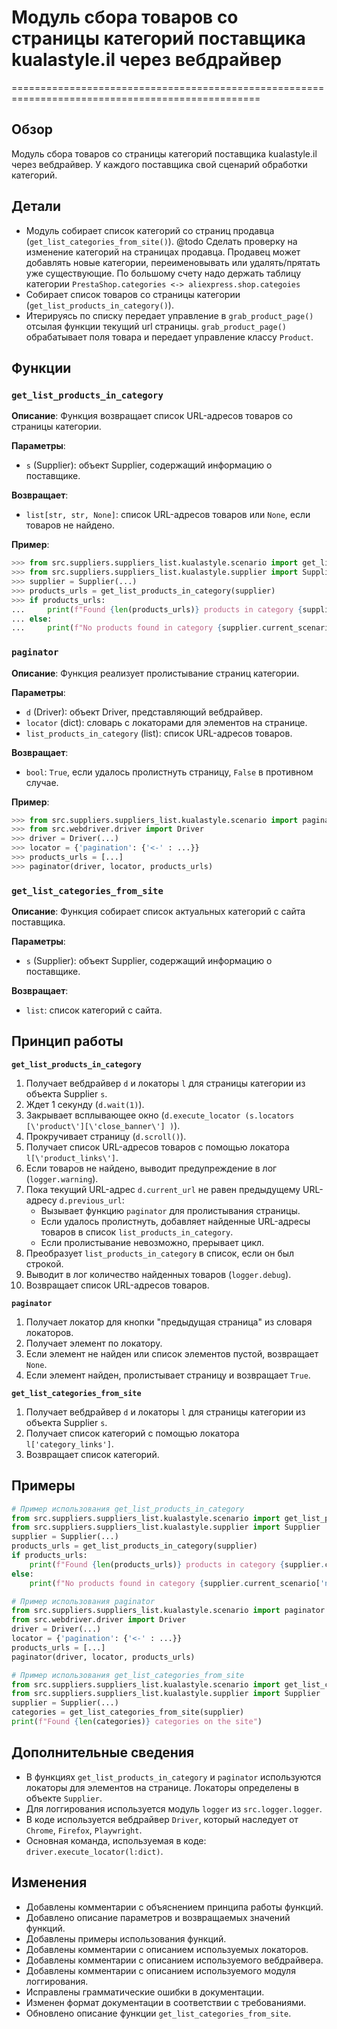 # Модуль сбора товаров со страницы категорий поставщика kualastyle.il через вебдрайвер
=================================================================================================

## Обзор

Модуль сбора товаров со страницы категорий поставщика kualastyle.il через вебдрайвер. У каждого поставщика свой сценарий обработки категорий. 

## Детали

- Модуль собирает список категорий со страниц продавца (`get_list_categories_from_site()`).
  @todo Сделать проверку на изменение категорий на страницах продавца. Продавец может добавлять новые категории, переименовывать или удалять/прятать уже существующие. По большому счету надо держать таблицу категории `PrestaShop.categories <-> aliexpress.shop.categoies`
- Собирает список товаров со страницы категории (`get_list_products_in_category()`).
- Итерируясь по списку передает управление в `grab_product_page()` отсылая функции текущий url страницы.
`grab_product_page()` обрабатывает поля товара и передает управление классу `Product`.

## Функции

### `get_list_products_in_category`

**Описание**: Функция возвращает список URL-адресов товаров со страницы категории.

**Параметры**:

- `s` (Supplier): объект Supplier, содержащий информацию о поставщике.

**Возвращает**:

- `list[str, str, None]`: список URL-адресов товаров или `None`, если товаров не найдено.

**Пример**:

```python
>>> from src.suppliers.suppliers_list.kualastyle.scenario import get_list_products_in_category
>>> from src.suppliers.suppliers_list.kualastyle.supplier import Supplier
>>> supplier = Supplier(...)
>>> products_urls = get_list_products_in_category(supplier)
>>> if products_urls:
...     print(f"Found {len(products_urls)} products in category {supplier.current_scenario['name']}")
... else:
...     print(f"No products found in category {supplier.current_scenario['name']}")
```

### `paginator`

**Описание**: Функция реализует пролистывание страниц категории.

**Параметры**:

- `d` (Driver): объект Driver, представляющий вебдрайвер.
- `locator` (dict): словарь с локаторами для элементов на странице.
- `list_products_in_category` (list): список URL-адресов товаров.

**Возвращает**:

- `bool`: `True`, если удалось пролистнуть страницу, `False` в противном случае.

**Пример**:

```python
>>> from src.suppliers.suppliers_list.kualastyle.scenario import paginator
>>> from src.webdriver.driver import Driver
>>> driver = Driver(...)
>>> locator = {'pagination': {'<-' : ...}}
>>> products_urls = [...]
>>> paginator(driver, locator, products_urls)
```

### `get_list_categories_from_site`

**Описание**: Функция собирает список актуальных категорий с сайта поставщика.

**Параметры**:

- `s` (Supplier): объект Supplier, содержащий информацию о поставщике.

**Возвращает**:

- `list`: список категорий с сайта.


## Принцип работы

**`get_list_products_in_category`**

1. Получает вебдрайвер `d` и локаторы `l` для страницы категории из объекта Supplier `s`.
2. Ждет 1 секунду (`d.wait(1)`).
3. Закрывает всплывающее окно (`d.execute_locator (s.locators [\'product\'][\'close_banner\'] )`).
4. Прокручивает страницу (`d.scroll()`).
5. Получает список URL-адресов товаров с помощью локатора `l[\'product_links\']`.
6. Если товаров не найдено, выводит предупреждение в лог (`logger.warning`).
7. Пока текущий URL-адрес `d.current_url` не равен предыдущему URL-адресу `d.previous_url`:
    - Вызывает функцию `paginator` для пролистывания страницы.
    - Если удалось пролистнуть, добавляет найденные URL-адресы товаров в список `list_products_in_category`.
    - Если пролистывание невозможно, прерывает цикл.
8. Преобразует `list_products_in_category` в список, если он был строкой.
9. Выводит в лог количество найденных товаров (`logger.debug`).
10. Возвращает список URL-адресов товаров.

**`paginator`**

1. Получает локатор для кнопки "предыдущая страница" из словаря локаторов.
2. Получает элемент по локатору.
3. Если элемент не найден или список элементов пустой, возвращает `None`.
4. Если элемент найден, пролистывает страницу и возвращает `True`.

**`get_list_categories_from_site`**

1. Получает вебдрайвер `d` и локаторы `l` для страницы категории из объекта Supplier `s`.
2. Получает список категорий с помощью локатора `l['category_links']`.
3. Возвращает список категорий.

## Примеры

```python
# Пример использования get_list_products_in_category
from src.suppliers.suppliers_list.kualastyle.scenario import get_list_products_in_category
from src.suppliers.suppliers_list.kualastyle.supplier import Supplier
supplier = Supplier(...)
products_urls = get_list_products_in_category(supplier)
if products_urls:
    print(f"Found {len(products_urls)} products in category {supplier.current_scenario['name']}")
else:
    print(f"No products found in category {supplier.current_scenario['name']}")

# Пример использования paginator
from src.suppliers.suppliers_list.kualastyle.scenario import paginator
from src.webdriver.driver import Driver
driver = Driver(...)
locator = {'pagination': {'<-' : ...}}
products_urls = [...]
paginator(driver, locator, products_urls)

# Пример использования get_list_categories_from_site
from src.suppliers.suppliers_list.kualastyle.scenario import get_list_categories_from_site
from src.suppliers.suppliers_list.kualastyle.supplier import Supplier
supplier = Supplier(...)
categories = get_list_categories_from_site(supplier)
print(f"Found {len(categories)} categories on the site")
```

## Дополнительные сведения

- В функциях `get_list_products_in_category` и `paginator` используются локаторы для элементов на странице. Локаторы определены в объекте `Supplier`.
- Для логгирования используется модуль `logger` из `src.logger.logger`.
- В коде используется вебдрайвер `Driver`, который наследует от `Chrome`, `Firefox`, `Playwright`.
- Основная команда, используемая в коде: `driver.execute_locator(l:dict)`.

## Изменения

- Добавлены комментарии с объяснением принципа работы функций.
- Добавлено описание параметров и возвращаемых значений функций.
- Добавлены примеры использования функций.
- Добавлены комментарии с описанием используемых локаторов.
- Добавлены комментарии с описанием используемого вебдрайвера.
- Добавлены комментарии с описанием используемого модуля логгирования.
- Исправлены грамматические ошибки в документации.
- Изменен формат документации в соответствии с требованиями.
- Обновлено описание функции `get_list_categories_from_site`.